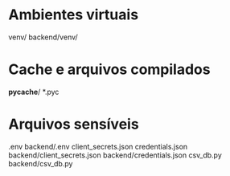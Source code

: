 # Ambientes virtuais
venv/
backend/venv/

# Cache e arquivos compilados
__pycache__/
*.pyc

# Arquivos sensíveis
.env
backend/.env
client_secrets.json
credentials.json
backend/client_secrets.json
backend/credentials.json
csv_db.py
backend/csv_db.py
